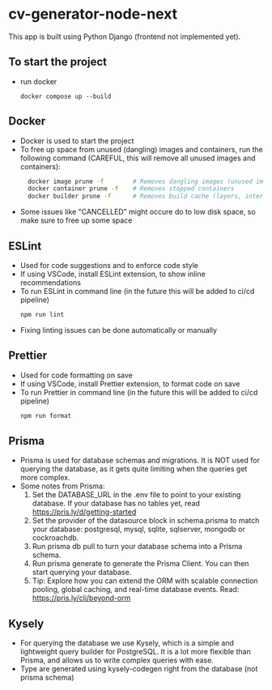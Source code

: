 # cv-generator-node-next

This app is built using Python Django (frontend not implemented yet).

## To start the project

- run docker
  ```
  docker compose up --build
  ```

## Docker

- Docker is used to start the project
- To free up space from unused (dangling) images and containers, run the following command (CAREFUL, this will remove all unused images and containers):
  ```bash
    docker image prune -f        # Removes dangling images (unused images not referenced by any container)
    docker container prune -f    # Removes stopped containers
    docker builder prune -f      # Removes build cache (layers, intermediate images, etc.)
  ```
- Some issues like "CANCELLED" might occure do to low disk space, so make sure to free up some space

## ESLint

- Used for code suggestions and to enforce code style
- If using VSCode, install ESLint extension, to show inline recommendations
- To run ESLint in command line (in the future this will be added to ci/cd pipeline)
  ```bash
  npm run lint
  ```
- Fixing linting issues can be done automatically or manually

## Prettier

- Used for code formatting on save
- If using VSCode, install Prettier extension, to format code on save
- To run Prettier in command line (in the future this will be added to ci/cd pipeline)
  ```bash
  npm run format
  ```

## Prisma

- Prisma is used for database schemas and migrations. It is NOT used for querying the database, as it gets quite limiting when the queries get more complex.
- Some notes from Prisma:
  1. Set the DATABASE_URL in the .env file to point to your existing database. If your database has no tables yet, read https://pris.ly/d/getting-started
  2. Set the provider of the datasource block in schema.prisma to match your database: postgresql, mysql, sqlite, sqlserver, mongodb or cockroachdb.
  3. Run prisma db pull to turn your database schema into a Prisma schema.
  4. Run prisma generate to generate the Prisma Client. You can then start querying your database.
  5. Tip: Explore how you can extend the ORM with scalable connection pooling, global caching, and real-time database events. Read: https://pris.ly/cli/beyond-orm

## Kysely

- For querying the database we use Kysely, which is a simple and lightweight query builder for PostgreSQL. It is a lot more flexible than Prisma, and allows us to write complex queries with ease.
- Type are generated using kysely-codegen right from the database (not prisma schema)
